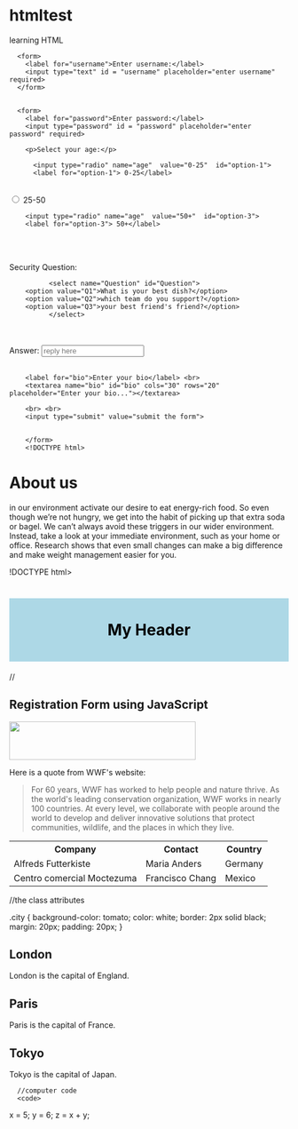 # htmltest
learning HTML

      <form>
        <label for="username">Enter username:</label>
        <input type="text" id = "username" placeholder="enter username" required>
      </form>


      <form>
        <label for="password">Enter password:</label>
        <input type="password" id = "password" placeholder="enter password" required>
     
        <p>Select your age:</p>

          <input type="radio" name="age"  value="0-25"  id="option-1">
          <label for="option-1"> 0-25</label>

<br>
          <input type="radio" name="age"  value="25-50"  id="option-2">
          <label for="option-2">25-50</label>

<br>

        <input type="radio" name="age"  value="50+"  id="option-3">
        <label for="option-3"> 50+</label>

<br><br>

<label for="Question">Security Question:</label>


              <select name="Question" id="Question">
        <option value="Q1">What is your best dish?</option>
        <option value="Q2">which team do you support?</option>
        <option value="Q3">your best friend's friend?</option>
              </select>

<br><br>
        <label for="QuestionAnswer">Answer:</label>
        <input type="text" id="QuestionAnswer" name="QuestionAnswer" placeholder="reply here">
      <br> <br>

        <label for="bio">Enter your bio</label> <br>
        <textarea name="bio" id="bio" cols="30" rows="20" placeholder="Enter your bio..."></textarea>

        <br> <br>
        <input type="submit" value="submit the form">


        </form>
        <!DOCTYPE html>
<html lang="en">
<head>
    <link rel="stylesheet" href="style.css">
    <meta charset="UTF-8">
    <meta http-equiv="X-UA-Compatible" content="IE=edge">
    <meta name="viewport" content="width=h, initial-scale=1.0">
    <title>About us</title>
</head>
<body>
    <h1>About us</h1>
       <p> 
        in our environment activate our desire to eat energy-rich food. So even though
           we’re not hungry, we get into the habit of picking up that extra soda or bagel.
           We can’t always avoid these triggers in our wider environment. Instead, take a 
          look at your immediate environment, such as your home or office. Research shows 
          that even small changes can make a big difference and make weight management easier
          for you.
      </p>
      !DOCTYPE html>
<html>
<head>
<style>
#myHeader {
  background-color: lightblue;
  color: black;
  padding: 40px;
  text-align: center;
}
</style>
</head>
<body>

<h1 id="myHeader">My Header</h1>

</body>
</html>
</body>
</html>

//<html>
<head>
<title>Register</title>
<script type="text/javascript" src="https://ajax.googleapis.com/ajax/libs/jquery/2.1.3/jquery.min.js"></script>
<script src="//code.jquery.com/ui/1.11.4/jquery-ui.js"></script>
<link rel="stylesheet" href="//code.jquery.com/ui/1.11.4/themes/smoothness/jquery-ui.css">
<!--This line includes the .css file-->
<link href="http://localhost/register/formjscript.css" rel="stylesheet">
</head>
<body>
<div id="main">
<h2>Registration Form using JavaScript</h2>
<div id="form_sample">
</div> <!--This line includes the .js file-->
<script src="http://localhost/register/formjscript.js"></script>
</div>
</body>
</html>
<!DOCTYPE HTML>
<html>
<head>
<script>
function allowDrop(ev) {
  ev.preventDefault();
}

function drag(ev) {
  ev.dataTransfer.setData("text", ev.target.id);
}

function drop(ev) {
  ev.preventDefault();
  var data = ev.dataTransfer.getData("text");
  ev.target.appendChild(document.getElementById(data));
}
</script>
</head>
<body>

<div id="div1" ondrop="drop(event)" ondragover="allowDrop(event)"></div>

<img id="drag1" src="img_logo.gif" draggable="true" ondragstart="drag(event)" width="336" height="69">

</body>
</html>

<p>Here is a quote from WWF's website:</p>
<blockquote cite="http://www.worldwildlife.org/who/index.html">
For 60 years, WWF has worked to help people and nature thrive. As the world's leading conservation organization, WWF works in nearly 100 countries. At every level, we collaborate with people around the world to develop and deliver innovative solutions that protect communities, wildlife, and the places in which they live.
</blockquote>

<table>
  <tr>
    <th>Company</th>
    <th>Contact</th>
    <th>Country</th>
  </tr>
  <tr>
    <td>Alfreds Futterkiste</td>
    <td>Maria Anders</td>
    <td>Germany</td>
  </tr>
  <tr>
    <td>Centro comercial Moctezuma</td>
    <td>Francisco Chang</td>
    <td>Mexico</td>
  </tr>
</table>

//the class attributes

.city {
  background-color: tomato;
  color: white;
  border: 2px solid black;
  margin: 20px;
  padding: 20px;
}
</style>
</head>
<body>

<div class="city">
  <h2>London</h2>
  <p>London is the capital of England.</p>
</div>

<div class="city">
  <h2>Paris</h2>
  <p>Paris is the capital of France.</p>
</div>

<div class="city">
  <h2>Tokyo</h2>
  <p>Tokyo is the capital of Japan.</p>
</div>
      
      //computer code
      <code>
x = 5;
y = 6;
z = x + y;
</code>

</body>
</html>


